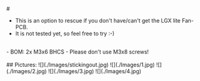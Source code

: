 #<br>
- This is an option to rescue if you don't have/can't get the LGX lite Fan-PCB.<br>
- It is not tested yet, so feel free to try :-)<br>
<br>
- BOM: 2x M3x6 BHCS - Please don't use M3x8 screws!<br>
<br>
## Pictures:
![](./Images/stickingout.jpg)
![](./Images/1.jpg)
![](./Images/2.jpg)
![](./Images/3.jpg)
![](./Images/4.jpg)